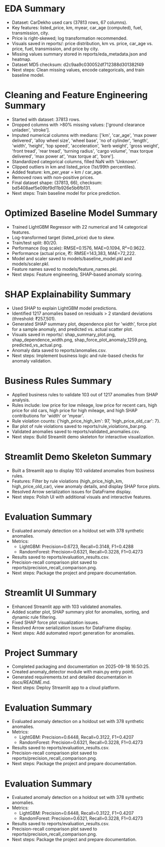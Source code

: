
# EDA Summary
- Dataset: CarDekho used cars (37813 rows, 67 columns).
- Key features: listed_price, km, myear, car_age (computed), fuel, transmission, city.
- Price is right-skewed; log transformation recommended.
- Visuals saved in reports/: price distribution, km vs. price, car_age vs. price, fuel, transmission, and price by city.
- Missing values summary stored in reports/eda_metadata.json and heatmap.
- Dataset MD5 checksum: d2c9aa9c030052df712388d301382f49
- Next steps: Clean missing values, encode categoricals, and train baseline model.

# Cleaning and Feature Engineering Summary
- Started with dataset: 37813 rows.
- Dropped columns with >80% missing values: ['ground clearance unladen', 'stroke'].
- Imputed numerical columns with medians: ['km', 'car_age', 'max power delivered', 'alloy wheel size', 'wheel base', 'no of cylinder', 'length', 'width', 'height', 'top speed', 'acceleration', 'kerb weight', 'gross weight', 'front tread', 'rear tread', 'turning radius', 'cargo volume', 'max torque delivered', 'max power at', 'max torque at', 'bore'].
- Standardized categorical columns, filled NaN with 'Unknown'.
- Clipped outliers in km and listed_price (1st/99th percentiles).
- Added feature: km_per_year = km / car_age.
- Removed rows with non-positive prices.
- Final dataset shape: (37813, 66), checksum: bd5408aef5e09bf9d11b926e5b6fb131.
- Next steps: Train baseline model for price prediction.

# Optimized Baseline Model Summary
- Trained LightGBM Regressor with 22 numerical and 14 categorical features.
- Log-transformed target (listed_price) due to skew.
- Train/test split: 80/20.
- Performance (log scale): RMSE=0.1576, MAE=0.1094, R²=0.9622.
- Performance (actual price, ₹): RMSE=143,383, MAE=72,222.
- Model and scaler saved to models/baseline_model.pkl and models/scaler.pkl.
- Feature names saved to models/feature_names.pkl.
- Next steps: Feature engineering, SHAP-based anomaly scoring.

# SHAP Explainability Summary
- Used SHAP to explain LightGBM model predictions.
- Identified 1217 anomalies based on residuals > 2 standard deviations (threshold: ₹257,501).
- Generated SHAP summary plot, dependence plot for 'width', force plot for a sample anomaly, and predicted vs. actual scatter plot.
- Visuals saved in reports/: shap_summary_plot.png, shap_dependence_width.png, shap_force_plot_anomaly_1259.png, predicted_vs_actual.png.
- Anomaly data saved to reports/anomalies.csv.
- Next steps: Implement business logic and rule-based checks for anomaly validation.

# Business Rules Summary
- Applied business rules to validate 103 out of 1217 anomalies from SHAP analysis.
- Rules include: low price for low mileage, low price for recent cars, high price for old cars, high price for high mileage, and high SHAP contributions for 'width' or 'myear'.
- Rule violation counts: {'high_price_high_km': 97, 'high_price_old_car': 7}.
- Bar plot of rule violations saved to reports/rule_violations_bar.png.
- Validated anomalies saved to reports/validated_anomalies.csv.
- Next steps: Build Streamlit demo skeleton for interactive visualization.

# Streamlit Demo Skeleton Summary
- Built a Streamlit app to display 103 validated anomalies from business rules.
- Features: Filter by rule violations (high_price_high_km, high_price_old_car), view anomaly details, and display SHAP force plots.
- Resolved Arrow serialization issues for DataFrame display.
- Next steps: Polish UI with additional visuals and interactive features.

# Evaluation Summary
- Evaluated anomaly detection on a holdout set with 378 synthetic anomalies.
- Metrics:
  - LightGBM: Precision=0.6723, Recall=0.3148, F1=0.4288
  - RandomForest: Precision=0.6321, Recall=0.3228, F1=0.4273
- Results saved to reports/evaluation_results.csv.
- Precision-recall comparison plot saved to reports/precision_recall_comparison.png.
- Next steps: Package the project and prepare documentation.

# Streamlit UI Summary
- Enhanced Streamlit app with 103 validated anomalies.
- Added scatter plot, SHAP summary plot for anomalies, sorting, and dynamic rule filtering.
- Fixed SHAP force plot visualization issues.
- Resolved Arrow serialization issues for DataFrame display.
- Next steps: Add automated report generation for anomalies.

# Project Summary
- Completed packaging and documentation on 2025-09-18 16:50:25.
- Created anomaly_detector module with main.py entry point.
- Generated requirements.txt and detailed documentation in docs/README.md.
- Next steps: Deploy Streamlit app to a cloud platform.

# Evaluation Summary
- Evaluated anomaly detection on a holdout set with 378 synthetic anomalies.
- Metrics:
  - LightGBM: Precision=0.6448, Recall=0.3122, F1=0.4207
  - RandomForest: Precision=0.6321, Recall=0.3228, F1=0.4273
- Results saved to reports/evaluation_results.csv.
- Precision-recall comparison plot saved to reports/precision_recall_comparison.png.
- Next steps: Package the project and prepare documentation.

# Evaluation Summary
- Evaluated anomaly detection on a holdout set with 378 synthetic anomalies.
- Metrics:
  - LightGBM: Precision=0.6448, Recall=0.3122, F1=0.4207
  - RandomForest: Precision=0.6321, Recall=0.3228, F1=0.4273
- Results saved to reports/evaluation_results.csv.
- Precision-recall comparison plot saved to reports/precision_recall_comparison.png.
- Next steps: Package the project and prepare documentation.
